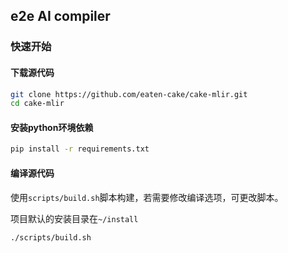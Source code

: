 ## e2e AI compiler

### 快速开始

#### 下载源代码

```bash
git clone https://github.com/eaten-cake/cake-mlir.git
cd cake-mlir
```

#### 安装python环境依赖

```bash
pip install -r requirements.txt
```

#### 编译源代码

使用`scripts/build.sh`脚本构建，若需要修改编译选项，可更改脚本。

项目默认的安装目录在`~/install`

```bash
./scripts/build.sh
```